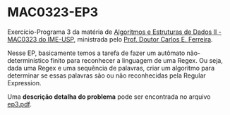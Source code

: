 # MAC0323-EP3
Exercício-Programa 3 da matéria de [Algoritmos e Estruturas de Dados II - MAC0323 do IME-USP](https://uspdigital.usp.br/jupiterweb/obterDisciplina?nomdis=&sgldis=MAC0323), ministrada pelo [Prof. Doutor Carlos E. Ferreira](https://www.ime.usp.br/cef).

Nesse EP, basicamente temos a tarefa de fazer um autômato não-determinístico finito para reconhecer
a linguagem de uma Regex. Ou seja, dada uma Regex e uma sequência de palavras, criar um algoritmo
para determinar se essas palavras são ou não reconhecidas pela Regular Expression.

Uma **descrição detalha do problema** pode ser encontrada no arquivo [ep3.pdf](https://github.com/Giatroo/MAC0323-EP1/blob/master/ep3.pdf).
